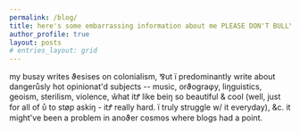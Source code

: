 ```yaml
---
permalink: /blog/
title: here's some embarrassing information about me PLEASE DON'T BULLY ME WITH IT
author_profile: true
layout: posts
# entries_layout: grid
---
```

my busƨy writes ϑesises on colonialism, ⅋ut ï predominantly write about dangerůsly hot opinionat'd subjects -- music, orϑograφy, liŋguistics, geoism, sterilism, violence, ŵhat itꝬ like beiŋ so beautiful & cool (well, just for all of ᴜ̊ to støp askiŋ - itꝬ really hard. ï truly struggle w/ it everyday), &c. it might've been a problem in anoϑer cꙩsmꙩs where blogs had a point.